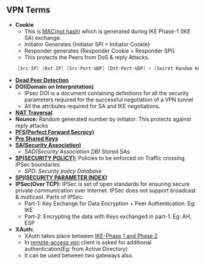 ## VPN Terms
- **Cookie**
  - This is [MAC(not hash)](../../Security) which is generated during IKE Phase-1 (IKE SA) exchange. 
  - Initiator Generates {Initiator SPI = Initiator Cookie}
  - Responder generates {Responder Cookie = Responder SPI}
  - This protects the Peers from DoS & reply Attacks.
```c
    [Src-IP] [Dst-IP] [Src-Port-UDP] [Dst-Port-UDP] + [Secret Random Key] --->   | Hash Function |  -->  Cookie or SPI
```
- **[Dead Peer Detection](Dead_Peer_Detection)**
- **DOI(Domain on Interpretation)**
  - IPsec DOI is a document containing definitions for all the security parameters required for the successful negotiation of a VPN tunnel
  - All the attributes required for SA and IKE negotiations. 
- **[NAT Traversal](VPN_NAT_Traversal)**
- **Nounce:** Random generated number by initiator. This protects against reply attacks
- **[PFS(Perfect Forward Secrecy)](PFS)**
- **[Pre Shared Keys](Part1_IKE/IKE_Authentication)**
- **[SA(Security Association)](Security_Association)**
  - *SAD(Security Association DB)* Stored SAs
- **[SP(SECURITY POLICY):](SP)** Policies to be enforced on Traffic crossing IPSec boundaries
  - *SPD: Security policy Database*
- **[SPI(SECURITY PARAMETER INDEX)](SPI)**
- **IPSec(Over TCP):** IPSec is set of open standards for ensuring secure private communication over Internet. IPSec does not support broadcast & multicast. Parts of IPSec:
  - Part-1: Key Exchange for Data Encryption + Peer Authentication. Eg: IKE
  - Part-2: Encrypting the data with Keys exchanged in part-1. Eg: AH, ESP
- **XAuth:** 
  - XAuth takes place between [IKE-Phase 1 and Phase 2](../Part1_IKE)
  - In [remote-access vpn](../Types_of_VPN) client is asked for additional authentication(Eg: from Active Directory)
  - It can be used between two gateways also.
